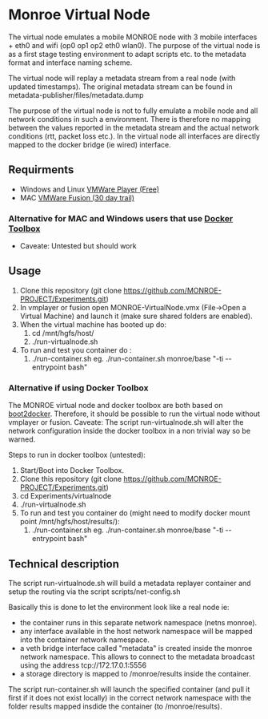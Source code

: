 # Monroe Virtual Node
The virtual node emulates a mobile MONROE node with 3 mobile interfaces + eth0 and wifi
(op0 op1 op2 eth0 wlan0).
The purpose of the virtual node is as a first stage testing environment to
adapt scripts etc. to the metadata format and interface naming scheme.

The virtual node will replay a metadata stream from a real node (with updated
timestamps). The original metadata stream can be found in
metadata-publisher/files/metadata.dump    

The purpose of the virtual node is not to fully emulate a mobile node and
all network conditions in such a environment.
There is therefore no mapping between the values reported in the metadata stream and
the actual network conditions (rtt, packet loss etc.). In the virtual node all
interfaces are directly mapped to the docker bridge (ie wired) interface.

## Requirments
* Windows and Linux [VMWare Player (Free)](https://my.vmware.com/en/web/vmware/free)
* MAC [VMWare Fusion (30 day trail)](http://www.vmware.com/products/fusion.html)

### Alternative for MAC and Windows users that use [Docker Toolbox](https://www.docker.com/products/docker-toolbox)
* Caveate: Untested but should work

## Usage
1. Clone this repository (git clone https://github.com/MONROE-PROJECT/Experiments.git)
2. In vmplayer or fusion open MONROE-VirtualNode.vmx (File->Open a Virtual Machine)
and launch it (make sure shared folders are enabled).
3. When the virtual machine has booted up do:
    1. cd /mnt/hgfs/host/
    2. ./run-virtualnode.sh
4. To run and test you container do :
    1. ./run-container.sh <container> <optional docker commandline options>
        eg. ./run-container.sh monroe/base "-ti --entrypoint bash"

### Alternative if using Docker Toolbox
The MONROE virtual node and docker toolbox are both based on [boot2docker](http://boot2docker.io/).
Therefore, it should be possible to run the virtual node without vmplayer or fusion.
Caveate: The script run-virtualnode.sh will alter the network configuration inside the
docker toolbox in a non trivial way so be warned.

Steps to run in docker toolbox (untested):
1. Start/Boot into Docker Toolbox.
2. Clone this repository (git clone https://github.com/MONROE-PROJECT/Experiments.git)
3. cd Experiments/virtualnode
4. ./run-virtualnode.sh
5. To run and test you container do (might need to modify docker mount point /mnt/hgfs/host/results/):
    1. ./run-container.sh <container> <optional docker commandline options>
        eg. ./run-container.sh monroe/base "-ti --entrypoint bash"


## Technical description

The script run-virtualnode.sh will build a metadata replayer container and
setup the routing via the script scripts/net-config.sh

Basically this is done to let the environment look like a real node ie:
  * the container runs in this separate network namespace (netns monroe).
  * any interface available in the host network namespace will be mapped into the container network namespace.
  * a veth bridge interface called "metadata" is created inside the monroe network namespace. This allows to connect to the metadata broadcast using the address tcp://172.17.0.1:5556
  * a storage directory is mapped to /monroe/results inside the container.

The script run-container.sh will launch the specified container (and pull it first if it does not exist locally) in the correct network namespace with the folder results mapped insdide the container (to /monroe/results).
